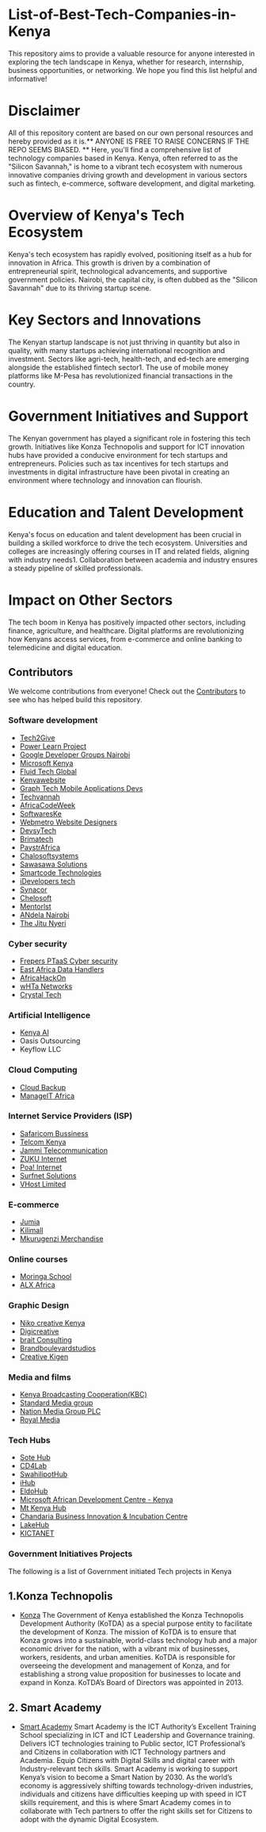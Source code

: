# List-of-Best-Tech-Companies-in-Kenya
This repository aims to provide a valuable resource for anyone interested in exploring the tech landscape in Kenya, whether for research, internship, business opportunities, or networking. We hope you find this list helpful and informative!

# Disclaimer 
All of this repository content are based on our own personal resources and hereby provided as it is.** ANYONE IS FREE TO RAISE CONCERNS IF THE REPO SEEMS BIASED. ** Here, you'll find a comprehensive list of technology companies based in Kenya. Kenya, often referred to as the "Silicon Savannah," is home to a vibrant tech ecosystem with numerous innovative companies driving growth and development in various sectors such as fintech, e-commerce, software development, and digital marketing.


# Overview of Kenya's Tech Ecosystem
Kenya's tech ecosystem has rapidly evolved, positioning itself as a hub for innovation in Africa. This growth is driven by a combination of entrepreneurial spirit, technological advancements, and supportive government policies. Nairobi, the capital city, is often dubbed as the "Silicon Savannah" due to its thriving startup scene.

# Key Sectors and Innovations
The Kenyan startup landscape is not just thriving in quantity but also in quality, with many startups achieving international recognition and investment. Sectors like agri-tech, health-tech, and ed-tech are emerging alongside the established fintech sector1. The use of mobile money platforms like M-Pesa has revolutionized financial transactions in the country.

# Government Initiatives and Support
The Kenyan government has played a significant role in fostering this tech growth. Initiatives like Konza Technopolis and support for ICT innovation hubs have provided a conducive environment for tech startups and entrepreneurs. Policies such as tax incentives for tech startups and investments in digital infrastructure have been pivotal in creating an environment where technology and innovation can flourish.

# Education and Talent Development
Kenya's focus on education and talent development has been crucial in building a skilled workforce to drive the tech ecosystem. Universities and colleges are increasingly offering courses in IT and related fields, aligning with industry needs1. Collaboration between academia and industry ensures a steady pipeline of skilled professionals.

# Impact on Other Sectors
The tech boom in Kenya has positively impacted other sectors, including finance, agriculture, and healthcare. Digital platforms are revolutionizing how Kenyans access services, from e-commerce and online banking to telemedicine and digital education.


## Contributors

We welcome contributions from everyone! Check out the [Contributors](https://github.com/wekesaryan/List-of-Best-Tech-Companies-in-Kenya/graphs/contributors) to see who has helped build this repository.



### Software development

- [Tech2Give](https://teach2give.com/#)
- [Power Learn Project](https://powerlearnprojectafrica.org/)
- [Google Developer Groups Nairobi](https://gdg.community.dev/gdg-nairobi/)
- [Microsoft Kenya](https://www.microsoft.com/en-us/contact_en-ke.aspx)
- [Fluid Tech Global](https://fluidtechglobal.com/)
- [Kenyawebsite](https://kenyawebsite.com/)
- [Graph Tech Mobile Applications Devs](https://graph.co.ke/)
- [Techvannah](https://techvannah.com/)
- [AfricaCodeWeek](https://africacodeweek.org/)
- [SoftwaresKe](https://www.softwareske.com/)
- [Webmetro Website Designers](https://webmetro.co.ke/)
- [DevsyTech](https://devsytech.com/)
- [Brimatech](https://www.brimmatech.co.ke/)
- [PaystrAfrica](https://paystarafrica.com/)
- [Chalosoftsystems](https://chalosoftsystems.co.ke/)
- [Sawasawa Solutions](https://sawasawa.com/)
- [Smartcode Technologies](https://www.smartcode.co.ke/)
- [iDevelopers tech](https://idevelopertechnologies.co.ke/)
- [Synacor](https://www.synacor.co.ke/)
- [Chelosoft](https://chalosoftsystems.co.ke/)
- [Mentorlst](https://mentorlst.com/dashboard)
- [ANdela Nairobi](https://www.andela.com/)
- [The Jitu Nyeri](https://thejitu.com/)



### Cyber security

 - [Frepers PTaaS Cyber security](https://frepers.co.ke/)
 - [East Africa Data Handlers](https://eadatahandlers.co.ke/)
 - [AfricaHackOn](https://africahackon.com/)
 - [wHTa Networks](https://whtanetworks.com/)
 - [Crystal Tech](https://crystaltech.co.ke/)



### Artificial Intelligence

 - [Kenya AI](https://kenya.ai/)
 - Oasis Outsourcing
 - Keyflow LLC


### Cloud Computing

- [Cloud Backup](https://cloudbackup.co.ke/)
- [ManageIT Africa](https://manageitafrica.com/)


### Internet Service Providers (ISP)

- [Safaricom Bussiness](https://www.safaricom.co.ke/)
- [Telcom Kenya](https://telkom.co.ke/)
- [Jammi Telecommunication](https://jtl.co.ke/)
- [ZUKU Internet](https://zuku.co.ke/triple-play/)
- [Poa! Internet](https://poa.co.ke/)
- [Surfnet Solutions](https://surfnetsolution.com/)
- [VHost Limited](https://vhost.bz/)


### E-commerce

- [Jumia](https://www.jumia.co.ke)
- [Kilimall](https://www.kilimall.co.ke/)
- [Mkurugenzi Merchandise](https://mkurugenzi.co.ke/)

### Online courses

 - [Moringa School](https://moringaschool.com/)
 - [ALX Africa](https://www.alxafrica.com/programmes/)


### Graphic Design

 - [Niko creative Kenya](https://www.nikocreative.co.ke/)
 - [Digicreative](https://digicreative.co.ke/)
 - [brait Consulting](https://braitconsulting.com/)
 - [Brandboulevardstudios](https://brandboulevardstudios.com/)
 - [Creative Kigen](https://creativekigen.com/)


### Media and films
 - [Kenya Broadcasting Cooperation(KBC)](https://kbctv.co.ke/)
 - [Standard Media group](https://www.standardmedia.co.ke/)
 - [Nation Media Group PLC](https://www.nationmedia.com/)
 - [Royal Media](https://royalmedia.co.ke/)
   


### Tech Hubs
 - [Sote Hub](https://www.sotehub.com/)
 - [CD4Lab](https://computerscience.uonbi.ac.ke/)
 - [SwahilipotHub](https://www.swahilipothub.co.ke)
 - [iHub](https://ihub.co.ke/)
 - [EldoHub](https://eldohub.co.ke/)
 - [Microsoft African Development Centre - Kenya](https://www.microsoft.com/madc)
 - [Mt Kenya Hub](https://mtkenyahub.com/ea/)
 - [Chandaria Business Innovation & Incubation Centre](https://www.ku.ac.ke/iiuil/)
 - [LakeHub](https://www.lakehub.co.ke/)
 - [KICTANET](https://www.kictanet.or.ke/)
    


### Government Initiatives Projects

The following is a list of Government initiated Tech projects in Kenya


## 1.Konza Technopolis
- [Konza](https://konza.go.ke/)
The Government of Kenya established the Konza Technopolis Development Authority (KoTDA) as a special purpose entity to facilitate the development of Konza. The mission of KoTDA is to ensure that Konza grows into a sustainable, world-class technology hub and a major economic driver for the nation, with a vibrant mix of businesses, workers, residents, and urba​​n amenities. KoTDA is responsible for overseeing the development and management of Konza, and for establishing a strong value proposition for businesses to locate and expand in Konza. KoTDA’s Board of Directors was appointed in 2013.

 ## 2. Smart Academy
 - [Smart Academy](https://www.smartacademy.go.ke/)
Smart Academy is the ICT Authority’s Excellent Training School specializing in ICT and ICT Leadership and Governance training. Delivers ICT technologies training to Public sector, ICT Professional’s and Citizens in collaboration with ICT Technology partners and Academia. Equip Citizens with Digital Skills and digital career with Industry-relevant tech skills.
Smart Academy is working to support Kenya’s vision to become a Smart Nation by 2030. As the world’s economy is aggressively shifting towards technology-driven industries, individuals and citizens have difficulties keeping up with speed in ICT skills requirement, and this is where Smart Academy comes in to collaborate with Tech partners to offer the right skills set for Citizens to adopt with the dynamic Digital Ecosystem.
 








